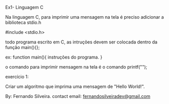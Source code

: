 
Ex1- Linguagem C

Na linguagem C, para imprimir uma mensagem na tela é preciso adicionar 
a biblioteca stdio.h

#include <stdio.h>

todo programa escrito em C, as intruções devem ser colocada dentro da função main(){};

ex: 
  function main(){
      instruções do programa.
  }

o comando para imprimir mensagem na tela é o comando printf("");


exercício 1: 
  
  Criar um algoritmo que imprima uma mensagem de "Hello World!".


By: Fernando Silveira.
contact email: fernandosilveiradev@gmail.com


